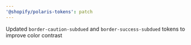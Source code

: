 ```yaml
---
'@shopify/polaris-tokens': patch
---
```


Updated `border-caution-subdued` and `border-success-subdued` tokens to improve color contrast
